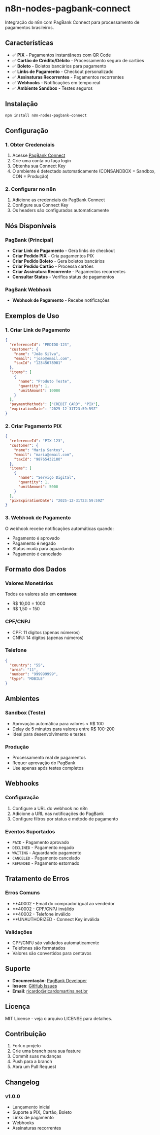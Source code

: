 # n8n-nodes-pagbank-connect

Integração do n8n com PagBank Connect para processamento de pagamentos brasileiros.

## Características

- ✅ **PIX** - Pagamentos instantâneos com QR Code
- ✅ **Cartão de Crédito/Débito** - Processamento seguro de cartões
- ✅ **Boleto** - Boletos bancários para pagamento
- ✅ **Links de Pagamento** - Checkout personalizado
- ✅ **Assinaturas Recorrentes** - Pagamentos recorrentes
- ✅ **Webhooks** - Notificações em tempo real
- ✅ **Ambiente Sandbox** - Testes seguros

## Instalação

```bash
npm install n8n-nodes-pagbank-connect
```

## Configuração

### 1. Obter Credenciais

1. Acesse [PagBank Connect](https://pbintegracoes.com/connect/autorizar/?utm_source=n8n)
2. Crie uma conta ou faça login
3. Obtenha sua Connect Key
4. O ambiente é detectado automaticamente (CONSANDBOX = Sandbox, CON = Produção)

### 2. Configurar no n8n

1. Adicione as credenciais do PagBank Connect
2. Configure sua Connect Key
3. Os headers são configurados automaticamente

## Nós Disponíveis

### PagBank (Principal)
- **Criar Link de Pagamento** - Gera links de checkout
- **Criar Pedido PIX** - Cria pagamentos PIX
- **Criar Pedido Boleto** - Gera boletos bancários
- **Criar Pedido Cartão** - Processa cartões
- **Criar Assinatura Recorrente** - Pagamentos recorrentes
- **Consultar Status** - Verifica status de pagamentos

### PagBank Webhook
- **Webhook de Pagamento** - Recebe notificações

## Exemplos de Uso

### 1. Criar Link de Pagamento

```json
{
  "referenceId": "PEDIDO-123",
  "customer": {
    "name": "João Silva",
    "email": "joao@email.com",
    "taxId": "12345678901"
  },
  "items": [
    {
      "name": "Produto Teste",
      "quantity": 1,
      "unitAmount": 10000
    }
  ],
  "paymentMethods": ["CREDIT_CARD", "PIX"],
  "expirationDate": "2025-12-31T23:59:59Z"
}
```

### 2. Criar Pagamento PIX

```json
{
  "referenceId": "PIX-123",
  "customer": {
    "name": "Maria Santos",
    "email": "maria@email.com",
    "taxId": "98765432100"
  },
  "items": [
    {
      "name": "Serviço Digital",
      "quantity": 1,
      "unitAmount": 5000
    }
  ],
  "pixExpirationDate": "2025-12-31T23:59:59Z"
}
```

### 3. Webhook de Pagamento

O webhook recebe notificações automáticas quando:
- Pagamento é aprovado
- Pagamento é negado
- Status muda para aguardando
- Pagamento é cancelado

## Formato dos Dados

### Valores Monetários
Todos os valores são em **centavos**:
- R$ 10,00 = 1000
- R$ 1,50 = 150

### CPF/CNPJ
- CPF: 11 dígitos (apenas números)
- CNPJ: 14 dígitos (apenas números)

### Telefone
```json
{
  "country": "55",
  "area": "11",
  "number": "999999999",
  "type": "MOBILE"
}
```

## Ambientes

### Sandbox (Teste)
- Aprovação automática para valores < R$ 100
- Delay de 5 minutos para valores entre R$ 100-200
- Ideal para desenvolvimento e testes

### Produção
- Processamento real de pagamentos
- Requer aprovação do PagBank
- Use apenas após testes completos

## Webhooks

### Configuração
1. Configure a URL do webhook no n8n
2. Adicione a URL nas notificações do PagBank
3. Configure filtros por status e método de pagamento

### Eventos Suportados
- `PAID` - Pagamento aprovado
- `DECLINED` - Pagamento negado
- `WAITING` - Aguardando pagamento
- `CANCELED` - Pagamento cancelado
- `REFUNDED` - Pagamento estornado

## Tratamento de Erros

### Erros Comuns
- **40002 - Email do comprador igual ao vendedor
- **40002 - CPF/CNPJ inválido
- **40002 - Telefone inválido
- **UNAUTHORIZED - Connect Key inválida

### Validações
- CPF/CNPJ são validados automaticamente
- Telefones são formatados
- Valores são convertidos para centavos

## Suporte

- **Documentação**: [PagBank Developer](https://developer.pagbank.com.br)
- **Issues**: [GitHub Issues](https://github.com/martins/pagbank-n8n/issues)
- **Email**: ricardo@ricardomartins.net.br

## Licença

MIT License - veja o arquivo LICENSE para detalhes.

## Contribuição

1. Fork o projeto
2. Crie uma branch para sua feature
3. Commit suas mudanças
4. Push para a branch
5. Abra um Pull Request

## Changelog

### v1.0.0
- Lançamento inicial
- Suporte a PIX, Cartão, Boleto
- Links de pagamento
- Webhooks
- Assinaturas recorrentes
